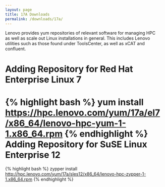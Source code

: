 ```yaml
---
layout: page
title: 17A Downloads
permalink: /downloads/17a/
---
```


Lenovo provides yum repositories of relevant software for managing HPC as well
as scale out Linux installations in general.  This includes Lenovo utilities
such as those found under ToolsCenter, as well as xCAT and confluent.

Adding Repository for Red Hat Enterprise Linux 7
============================
{% highlight bash %}
yum install https://hpc.lenovo.com/yum/17a/el7/x86_64/lenovo-hpc-yum-1-1.x86_64.rpm
{% endhighlight %}
Adding Repository for SuSE Linux Enterprise 12
============================
{% highlight bash %}
zypper install http://hpc.lenovo.com/yum/17a/sles12/x86_64/lenovo-hpc-zypper-1-1.x86_64.rpm
{% endhighlight %}
